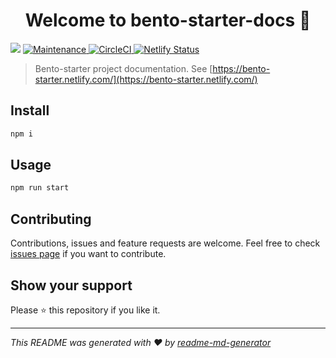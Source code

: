 <h1 align="center">Welcome to bento-starter-docs 👋</h1>
<p>
  <img src="https://img.shields.io/badge/version-1.0.0-blue.svg?cacheSeconds=2592000" />
  <a href="https://github.com/kefranabg/bento-starter-docs/graphs/commit-activity">
    <img alt="Maintenance" src="https://img.shields.io/badge/Maintained%3F-yes-green.svg" target="_blank" />
  </a>
  <a href="https://circleci.com/gh/kefranabg/bento-starter-docs">
    <img alt="CircleCI" src="https://circleci.com/gh/kefranabg/bento-starter-docs.svg?style=svg" target="_blank" />
  </a>
  <a href="https://app.netlify.com/sites/bento-starter/deploys">
    <img alt="Netlify Status" src="https://api.netlify.com/api/v1/badges/73eb3785-fa4c-4126-af93-81186285273c/deploy-status" target="_blank" />
  </a>
</p>

> Bento-starter project documentation. See [https://bento-starter.netlify.com/](https://bento-starter.netlify.com/)

## Install

```sh
npm i
```

## Usage

```sh
npm run start
```

## Contributing

Contributions, issues and feature requests are welcome. Feel free to check [issues page](https://github.com/kefranabg/bento-starter-docs/issues) if you want to contribute.

## Show your support

Please ⭐️ this repository if you like it.

***
_This README was generated with ❤️ by [readme-md-generator](https://github.com/kefranabg/readme-md-generator)_